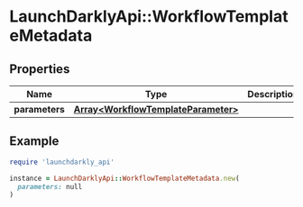 # LaunchDarklyApi::WorkflowTemplateMetadata

## Properties

| Name | Type | Description | Notes |
| ---- | ---- | ----------- | ----- |
| **parameters** | [**Array&lt;WorkflowTemplateParameter&gt;**](WorkflowTemplateParameter.md) |  | [optional] |

## Example

```ruby
require 'launchdarkly_api'

instance = LaunchDarklyApi::WorkflowTemplateMetadata.new(
  parameters: null
)
```

